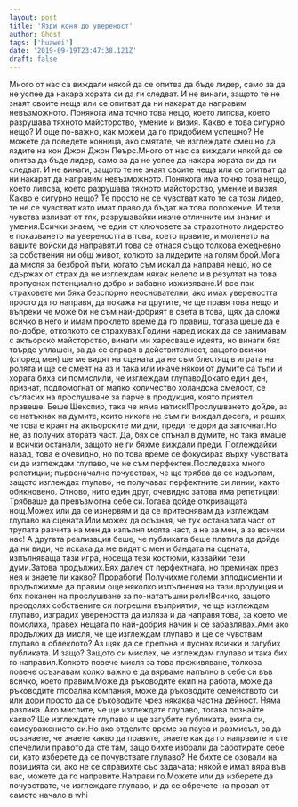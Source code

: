 ```yaml
---
layout: post
title: 'Язди коня до увереност'
author: Ghost
tags: ['huawei']
date: '2019-09-19T23:47:38.121Z'
draft: false
---
```


Много от нас са виждали някой да се опитва да бъде лидер, само за да не успее да накара хората си да ги следват. И не винаги, защото те не знаят своите неща или се опитват да ни накарат да направим невъзможното. Понякога има точно това нещо, което липсва, което разрушава тяхното майсторство, умение и визия. Какво е това сигурно нещо? И още по-важно, как можем да го придобием успешно? Не можете да поведете конница, ако смятате, че изглеждате смешно да яздите на кон Джон Джон Пеърс.Много от нас са виждали някой да се опитва да бъде лидер, само за да не успее да накара хората си да ги следват. И не винаги, защото те не знаят своите неща или се опитват да ни накарат да направим невъзможното. Понякога има точно това нещо, което липсва, което разрушава тяхното майсторство, умение и визия. Какво е сигурно нещо? Те просто не се чувстват като те са този лидер, те не се чувстват като имат право да бъдат на това положение. И тези чувства изливат от тях, разрушавайки иначе отличните им знания и умения.Всички знаем, че един от ключовете за страхотното лидерство е показването на увереността в това, което правите, и моленето на вашите войски да направят.И това се отнася също толкова ежедневно за собствения ни общ живот, колкото за лидерите на голям брой.Мога да мисля за безброй пъти, когато съм искал да направя нещо, но се сдържах от страх да не изглеждам някак нелепо и в резултат на това пропуснах потенциално добро и забавно изживяване.И все пак страховете ми бяха безспорно неоснователни, ако имах увереността просто да го направя, да покажа на другите, че ще правя това нещо и въпреки че може би не съм най-добрият в света в това, щях да сложи всичко в него и имам проклето време да го правиш, тогава щеше да е по-добре, отколкото се страхувах.Години наред исках да се занимавам с актьорско майсторство, винаги ми харесваше идеята, но винаги бях твърде уплашен, за да се справя в действителност, защото всички (според мен) ще ме видят на сцената да не съм блестящ в играта на ролята и ще се смеят на аз и така или иначе някои от думите са тъпи и хората биха си помислили, че изглеждам глупавоДокато един ден, признат, подпомогнат от малко количество холандска смелост, се съгласих на прослушване за парче в продукция, която приятел правеше. Беше Шекспир, така че няма натиск!Прослушването дойде, аз се натъкнах на думите, които никога не съм ги виждал досега, и реших, че това е краят на актьорските ми дни, преди те дори да започнат.Но не, аз получих втората част. Да, бях се спънал в думите, но така имаше и всички останали, защото не ги бяхме виждали преди. Поглеждайки назад, това е очевидно, но по това време се фокусирах върху чувствата си да изглеждам глупаво, че не съм перфектен.Последваха много репетиции; първоначално почувствах, че ще трябва да се издърпам, защото изглеждах глупаво, не получавах перфектните си линии, както обикновено. Отново, нито един друг, очевидно затова има репетиции! Трябваше да превъзмогна себе си.Тогава дойде откриващата нощ.Можех или да се изнервям и да се притеснявам да изглеждам глупаво на сцената.Или можех да осъзная, че тук останалата част от трупата разчита на мен да изпълня моята част, а не за мен, а за всички нас! А другата реализация беше, че публиката беше платила да дойде да ни види, че искаха да ме видят с мен и бандата на сцената, изпълняваща тази игра, носеща тези костюми, казвайки тези думи.Затова продължих.Бях далеч от перфектната, но преминах през нея и знаете ли какво? Проработи! Получихме големи аплодисменти и продължихме да правим още няколко изпълнения на тази продукция и бях поканен на прослушване за по-нататъшни роли!Всичко, защото преодолях собствените си погрешни възприятия, че ще изглеждам глупаво, изградих увереността да изляза и да направя това, за което ме помолиха, правех нещата по най-добрия начин и се забавлявах.Ами ако продължих да мисля, че ще изглеждам глупаво и ще се чувствам глупаво в облеклото? Аз щях да се препъна и пуснах всички и загубих публиката. И защо? Защото си мислех, че изглеждам глупаво и така бих го направил.Колкото повече мисля за това преживяване, толкова повече осъзнавам колко важно е да вярваме напълно в себе си във всичко, което правим.Може да ръководите екип на работа, може да ръководите глобална компания, може да ръководите семейството си или дори просто да се ръководите чрез някаква частна дейност. Няма разлика. Ако мислите, че ще изглеждате глупаво, тогава познайте какво? Ще изглеждате глупаво и ще загубите публиката, екипа си, самоуважението си.Но ако отделите време за пауза и размисъл, за да осъзнаете, че знаете какво да правите, знаете как да го направите и сте спечелили правото да сте там, защо бихте избрали да саботирате себе си, като изберете да се почувствате глупаво? Не бихте се озовали на позицията си, ако не се справихте със задачата; някой е имал вяра във вас, можете да го направите.Направи го.Можете или да изберете да почувствате, че изглеждате глупаво, и да се обречете на провал от самото начало в whi
